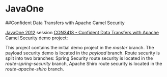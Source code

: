 JavaOne
=======

##Confident Data Transfers with Apache Camel Security

[JavaOne 2012](http://www.oracle.com/javaone) session [CON3418 - Confident Data Transfers with Apache Camel Security](https://oracleus.activeevents.com/connect/sessionDetail.ww?SESSION_ID=3418) demo project:

This project contains the initial demo project in the *master* branch. The payload security demo is located in the *payload* branch. Route security is split into two branches: Spring Security route security is located in the *route-spring-security* branch, Apache Shiro route security is located in the *route-apache-shiro* branch.
